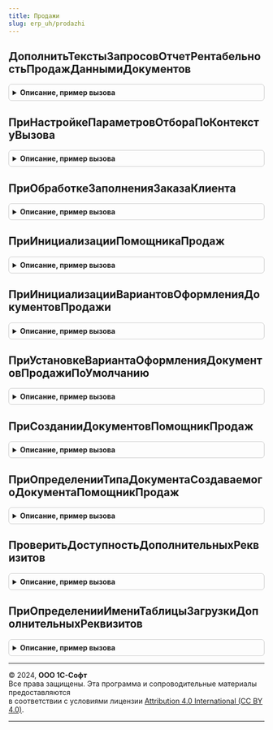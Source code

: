 ```yaml
---
title: Продажи
slug: erp_uh/prodazhi
---
```



## ДополнитьТекстыЗапросовОтчетРентабельностьПродажДаннымиДокументов
<details style="margin: 1em 0; padding: 0.5em; border: 1px solid #ccc; border-radius: 6px;">

<summary style="font-weight: bold; cursor: pointer;">Описание, пример вызова</summary>

```bsl

Процедура ДополнитьТекстыЗапросовОтчетРентабельностьПродажДаннымиДокументов(ТекстДополненияДанныеДокумента, ТекстДополненияСводныйРасчет) Экспорт
```

Пример вызова
```bsl
Продажи.ДополнитьТекстыЗапросовОтчетРентабельностьПродажДаннымиДокументов(ТекстДополненияДанныеДокумента, ТекстДополненияСводныйРасчет) 
```
</details>

## ПриНастройкеПараметровОтбораПоКонтекстуВызова
<details style="margin: 1em 0; padding: 0.5em; border: 1px solid #ccc; border-radius: 6px;">

<summary style="font-weight: bold; cursor: pointer;">Описание, пример вызова</summary>

```bsl

// Настройка параметров отбора по контекту вызова.
//
// Параметры:
// 	Форма - ФормаКлиентскогоПриложения.
// 	КомпоновщикНастроекФормы - КомпоновщикНастроекКомпоновкиДанных.
//
Процедура ПриНастройкеПараметровОтбораПоКонтекстуВызова(Форма, КомпоновщикНастроекФормы) Экспорт
```

Пример вызова
```bsl
Продажи.ПриНастройкеПараметровОтбораПоКонтекстуВызова(Форма, КомпоновщикНастроекФормы) 
```
</details>

## ПриОбработкеЗаполненияЗаказаКлиента
<details style="margin: 1em 0; padding: 0.5em; border: 1px solid #ccc; border-radius: 6px;">

<summary style="font-weight: bold; cursor: pointer;">Описание, пример вызова</summary>

```bsl

Процедура ПриОбработкеЗаполненияЗаказаКлиента(ДокументОбъект, ДанныеЗаполнения, СтандартнаяОбработка) Экспорт
```

Пример вызова
```bsl
Продажи.ПриОбработкеЗаполненияЗаказаКлиента(ДокументОбъект, ДанныеЗаполнения, СтандартнаяОбработка) 
```
</details>

## ПриИнициализацииПомощникаПродаж
<details style="margin: 1em 0; padding: 0.5em; border: 1px solid #ccc; border-radius: 6px;">

<summary style="font-weight: bold; cursor: pointer;">Описание, пример вызова</summary>

```bsl

Процедура ПриИнициализацииПомощникаПродаж(Объект) Экспорт
```

Пример вызова
```bsl
Продажи.ПриИнициализацииПомощникаПродаж(Объект) 
```
</details>

## ПриИнициализацииВариантовОформленияДокументовПродажи
<details style="margin: 1em 0; padding: 0.5em; border: 1px solid #ccc; border-radius: 6px;">

<summary style="font-weight: bold; cursor: pointer;">Описание, пример вызова</summary>

```bsl

// Инициализация вариантов оформления документов продажи.
//
// Параметры:
// 	Форма - ФормаКлиентскогоПриложения - форма.
//
Процедура ПриИнициализацииВариантовОформленияДокументовПродажи(Форма) Экспорт
```

Пример вызова
```bsl
Продажи.ПриИнициализацииВариантовОформленияДокументовПродажи(Форма) 
```
</details>

## ПриУстановкеВариантаОформленияДокументовПродажиПоУмолчанию
<details style="margin: 1em 0; padding: 0.5em; border: 1px solid #ccc; border-radius: 6px;">

<summary style="font-weight: bold; cursor: pointer;">Описание, пример вызова</summary>

```bsl

Процедура ПриУстановкеВариантаОформленияДокументовПродажиПоУмолчанию(Форма) Экспорт
```

Пример вызова
```bsl
Продажи.ПриУстановкеВариантаОформленияДокументовПродажиПоУмолчанию(Форма) 
```
</details>

## ПриСозданииДокументовПомощникПродаж
<details style="margin: 1em 0; padding: 0.5em; border: 1px solid #ccc; border-radius: 6px;">

<summary style="font-weight: bold; cursor: pointer;">Описание, пример вызова</summary>

```bsl

Процедура ПриСозданииДокументовПомощникПродаж(Форма, МассивНайденныхДокументов, Отказ) Экспорт
```

Пример вызова
```bsl
Продажи.ПриСозданииДокументовПомощникПродаж(Форма, МассивНайденныхДокументов, Отказ) 
```
</details>

## ПриОпределенииТипаДокументаСоздаваемогоДокументаПомощникПродаж
<details style="margin: 1em 0; padding: 0.5em; border: 1px solid #ccc; border-radius: 6px;">

<summary style="font-weight: bold; cursor: pointer;">Описание, пример вызова</summary>

```bsl

Процедура ПриОпределенииТипаДокументаСоздаваемогоДокументаПомощникПродаж(Форма, ПустаяСсылкаДокумента) Экспорт
```

Пример вызова
```bsl
Продажи.ПриОпределенииТипаДокументаСоздаваемогоДокументаПомощникПродаж(Форма, ПустаяСсылкаДокумента) 
```
</details>

## ПроверитьДоступностьДополнительныхРеквизитов
<details style="margin: 1em 0; padding: 0.5em; border: 1px solid #ccc; border-radius: 6px;">

<summary style="font-weight: bold; cursor: pointer;">Описание, пример вызова</summary>

```bsl

Процедура ПроверитьДоступностьДополнительныхРеквизитов(Форма) Экспорт
```

Пример вызова
```bsl
Продажи.ПроверитьДоступностьДополнительныхРеквизитов(Форма) 
```
</details>

## ПриОпределенииИмениТаблицыЗагрузкиДополнительныхРеквизитов
<details style="margin: 1em 0; padding: 0.5em; border: 1px solid #ccc; border-radius: 6px;">

<summary style="font-weight: bold; cursor: pointer;">Описание, пример вызова</summary>

```bsl

Процедура ПриОпределенииИмениТаблицыЗагрузкиДополнительныхРеквизитов(ВыбранноеЗначение, ИмяТаблицы) Экспорт
```

Пример вызова
```bsl
Продажи.ПриОпределенииИмениТаблицыЗагрузкиДополнительныхРеквизитов(ВыбранноеЗначение, ИмяТаблицы) 
```
</details>

---

© 2024, **ООО 1С-Софт**  
Все права защищены. Эта программа и сопроводительные материалы предоставляются  
в соответствии с условиями лицензии [Attribution 4.0 International (CC BY 4.0)](https://creativecommons.org/licenses/by/4.0/legalcode).

---
